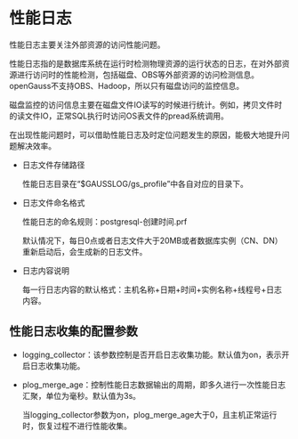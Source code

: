 # 性能日志<a name="ZH-CN_TOPIC_0286058590"></a>

性能日志主要关注外部资源的访问性能问题。

性能日志指的是数据库系统在运行时检测物理资源的运行状态的日志，在对外部资源进行访问时的性能检测，包括磁盘、OBS等外部资源的访问检测信息。openGauss不支持OBS、Hadoop，所以只有磁盘访问的监控信息。

磁盘监控的访问信息主要在磁盘文件IO读写的时候进行统计。例如，拷贝文件时的读文件IO，正常SQL执行时访问OS表文件的pread系统调用。

在出现性能问题时，可以借助性能日志及时定位问题发生的原因，能极大地提升问题解决效率。

-   日志文件存储路径

    性能日志目录在“$GAUSSLOG/gs\_profile”中各自对应的目录下。

-   日志文件命名格式

    性能日志的命名规则：postgresql-创建时间.prf

    默认情况下，每日0点或者日志文件大于20MB或者数据库实例（CN、DN）重新启动后，会生成新的日志文件。

-   日志内容说明

    每一行日志内容的默认格式：主机名称+日期+时间+实例名称+线程号+日志内容。


## 性能日志收集的配置参数<a name="section190710281529"></a>

-   logging\_collector：该参数控制是否开启日志收集功能。默认值为on，表示开启日志收集功能。
-   plog\_merge\_age：控制性能日志数据输出的周期，即多久进行一次性能日志汇聚，单位为毫秒。默认值为3s。

    当logging\_collector参数为on，plog\_merge\_age大于0，且主机正常运行时，恢复过程不进行性能收集。
